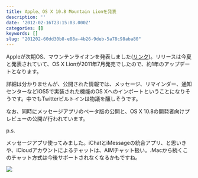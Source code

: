```yaml
---
title: Apple、OS X 10.8 Mountain Lionを発表
description: ''
date: '2012-02-16T23:15:03.000Z'
categories: []
keywords: []
slug: "201202-60dd30b8-e88a-4b26-9deb-5a78c98aba80"
---
```

Appleが次期OS、マウンテンライオンを発表しました([リンク](http://www.apple.com/macosx/mountain-lion/))。リリースは今夏と発表されていて、OS X Lionが2011年7月発売でしたので、約1年のアップデートとなります。

詳細は分かりませんが、公開された情報では、メッセージ、リマインダー、通知センターなどiOS5で実装された機能のOS Xへのインポートということになりそうです。中でもTwitterビルトインは物議を醸しそうです。

なお、同時にメッセージアプリのベータ版の公開と、OS X 10.8の開発者向けプレビューの公開が行われています。

p.s.

メッセージアプリ使ってみました。iChatとiMessageの統合アプリ、と思いきや、iCloudアカウントによるチャットは、AIMチャット扱い。.Macから続くこのチャット方式は今後サポートされなくなるかもですね。

![](0__TdlEWpNoWEw__qcDs.jpg)